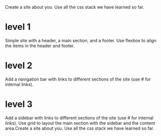 Create a site about you. Use all the css stack we have learned so far.

# level 1
Simple site with a header, a main section, and a footer. Use flexbox to align the items in the header and footer.
# level 2
Add a navigation bar with links to different sections of the site (use # for internal links).

# level 3
Add a sidebar with links to different sections of the site (use # for internal links). Use grid to layout the main section with the sidebar and the content area.Create a site about you. Use all the css stack we have learned so far.